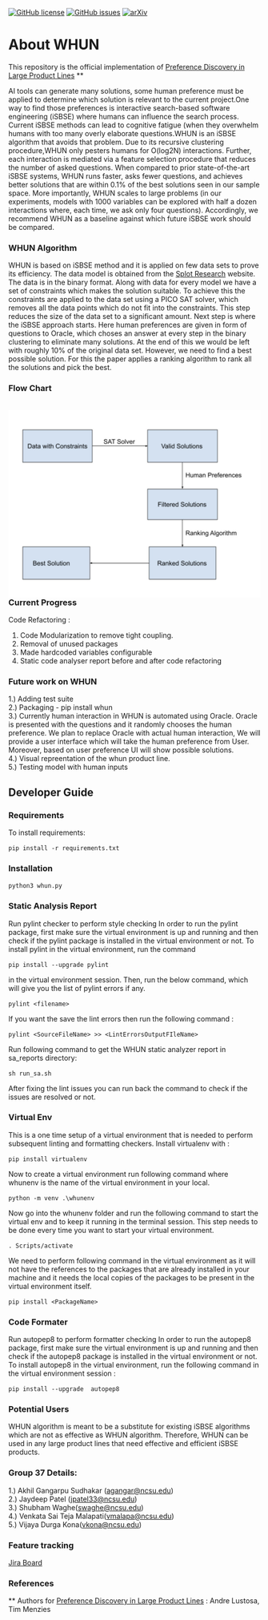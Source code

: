 [![GitHub license](https://img.shields.io/github/license/ai-se/whun)](https://github.com/ai-se/whun/blob/main/LICENSE) 
[![GitHub issues](https://img.shields.io/github/issues/ai-se/whun)](https://github.com/ai-se/whun/issues)
[![arXiv](https://img.shields.io/badge/arXiv-2106.03792-orange.svg)](https://arxiv.org/abs/2106.03792)

# **About WHUN**
This repository is the official implementation of [Preference Discovery in Large Product Lines](https://arxiv.org/pdf/2106.03792.pdf "Preference Discovery in Large Product Lines") **

AI tools can generate many solutions, some human preference must be applied to determine which solution is
relevant to the current project.One way to find those preferences is interactive search-based software engineering (iSBSE) where
humans can influence the search process. Current iSBSE methods can lead to cognitive fatigue (when they overwhelm humans with
too many overly elaborate questions.WHUN is an iSBSE algorithm that avoids that problem. Due to its recursive clustering procedure,WHUN only pesters humans for O(log2N) interactions. Further, each interaction is mediated via a feature selection procedure that reduces the number of asked questions. When compared to prior state-of-the-art iSBSE systems, WHUN runs faster, asks fewer questions, and achieves better solutions that are within 0.1% of the best solutions seen in our sample space. More importantly, WHUN scales to large problems (in our experiments, models with 1000 variables can be explored with half a dozen interactions where, each time, we ask only four questions). Accordingly, we recommend WHUN as a baseline against which future iSBSE work should be compared.

### **WHUN Algorithm**

WHUN is based on iSBSE method and it is applied on few data sets to prove its efficiency. The data model is obtained from the [Splot Research](http://www.splot-research.org "Splot Research") website. The data is in the binary format. Along with data for every model we have a set of constraints which makes the solution suitable. To achieve this the constraints are applied to the data set using a PICO SAT solver, which removes all the data points which do not fit into the constraints. This step reduces the size of the data set to a significant amount. Next step is where the iSBSE approach starts. Here human preferences are given in form of questions to Oracle, which choses an answer at every step in the binary clustering to eliminate many solutions. At the end of this we would be left with roughly 10% of the original data set. However, we need to find a best possible solution. For this the paper applies a ranking algorithm to rank all the solutions and pick the best. 

### **Flow Chart**
<br />
<img src="./images/whun_flow_chart.jpeg"
     style="float: left; margin-right: 8px;" />
<br />

### **Current Progress**

Code Refactoring : 

1. Code Modularization to remove tight coupling.
2. Removal of unused packages
3. Made hardcoded variables configurable
4. Static code analyser report before and after code refactoring 

### **Future work on WHUN**

1.) Adding test suite<br />
2.) Packaging - pip install whun<br />
3.) Currently human interaction in WHUN is automated using Oracle. Oracle is presented with the questions and it randomly chooses the human preference. We plan to replace Oracle with actual human interaction, We will provide a user interface which will take the human preference from User. Moreover, based on user preference UI will show possible solutions.<br />
4.) Visual repreentation of the whun product line.<br />
5.) Testing model with human inputs

## **Developer Guide**

### **Requirements**

To install requirements:
```
pip install -r requirements.txt
```

### **Installation**
```
python3 whun.py
```
### **Static Analysis Report**

Run pylint checker to perform style checking
In order to run the pylint package, first make sure the virtual environment is up and running and then check if the pylint package is installed in the virtual environment or not.
To install pylint in the virtual environment, run the command 
```
pip install --upgrade pylint
 ```
in the virtual environment session.
Then, run the below command, which will give you the list of pylint errors if any.
```
pylint <filename>
```
If you want the save the lint errors then run the following command : 
```
pylint <SourceFileName> >> <LintErrorsOutputFIleName>
```

Run following command to get the WHUN static analyzer report in sa_reports directory: 
```
sh run_sa.sh
```
After fixing the lint issues you can run back the command to check if the issues are resolved or not.

### **Virtual Env**
This is a one time setup of a virtual environment that is needed to perform subsequent linting and formatting checkers.
Install virtualenv with : 
```
pip install virtualenv
```
Now to create a virtual environment run following command where whunenv is the name of the virtual environment in your local.
```
python -m venv .\whunenv
```

Now go into the whunenv folder and run the following command to start the virtual env and to keep it running in the terminal session.
This step needs to be done every time you want to start your virtual environment.
```
. Scripts/activate
```
We need to perform following command in the virtual environment as it will not have the references to the packages that are already installed in your machine and it needs the local copies of the packages to be present in the virtual environment itself.
```
pip install <PackageName>
```

### **Code Formater**
Run autopep8 to perform formatter checking
In order to run the autopep8 package, first make sure the virtual environment is up and running and then check if the autopep8 package is installed in the virtual environment or not.
To install autopep8 in the virtual environment, run the following command in the virtual environment session :
```
pip install --upgrade  autopep8
```

### **Potential Users**
WHUN algorithm is meant to be a substitute for existing iSBSE algorithms which are not as effective as WHUN algorithm.
Therefore, WHUN can be used in any large product lines that need effective and efficient iSBSE products.

### **Group 37 Details:**

1.) Akhil Gangarpu Sudhakar (<agangar@ncsu.edu>)<br />
2.) Jaydeep Patel (<jpatel33@ncsu.edu>)<br />
3.) Shubham Waghe(<swaghe@ncsu.edu>)<br />
4.) Venkata Sai Teja Malapati(<vmalapa@ncsu.edu>)<br />
5.) Vijaya Durga Kona(<vkona@ncsu.edu>)<br />

### **Feature tracking**
[Jira Board](https://se2021-group37.atlassian.net/secure/RapidBoard.jspa?rapidView=1&selectedIssue=SEWE-37 "Jira Board")

### **References**
** Authors for [Preference Discovery in Large Product Lines](https://arxiv.org/pdf/2106.03792.pdf "Preference Discovery in Large Product Lines") : Andre Lustosa, Tim Menzies

